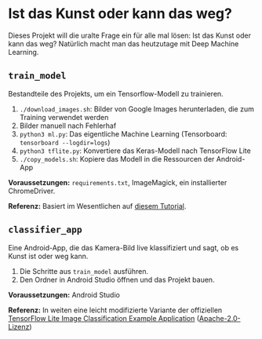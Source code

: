 # Ist das Kunst oder kann das weg?

Dieses Projekt will die uralte Frage ein für alle mal lösen: Ist das Kunst oder kann das weg? Natürlich macht man das heutzutage mit Deep Machine Learning.

## `train_model`

Bestandteile des Projekts, um ein Tensorflow-Modell zu trainieren.

1. `./download_images.sh`: Bilder von Google Images herunterladen, die zum Training verwendet werden
2. Bilder manuell nach Fehlerhaf
3. `python3 ml.py`: Das eigentliche Machine Learning (Tensorboard: `tensorboard --logdir=logs`)
4. `python3 tflite.py`: Konvertiere das Keras-Modell nach TensorFlow Lite
5. `./copy_models.sh`: Kopiere das Modell in die Ressourcen der Android-App

**Voraussetzungen:** `requirements.txt`, ImageMagick, ein installierter ChromeDriver.

**Referenz:** Basiert im Wesentlichen auf [diesem Tutorial](https://towardsdatascience.com/easy-image-classification-with-tensorflow-2-0-f734fee52d13).

## `classifier_app`

Eine Android-App, die das Kamera-Bild live klassifiziert und sagt, ob es Kunst ist oder weg kann.

1. Die Schritte aus `train_model` ausführen.
2. Den Ordner in Android Studio öffnen und das Projekt bauen.

**Voraussetzungen:** Android Studio

**Referenz:** In weiten eine leicht modifizierte Variante der offiziellen [TensorFlow Lite Image Classification Example Application](https://github.com/tensorflow/examples/tree/master/lite/examples/image_classification/android) ([Apache-2.0-Lizenz](https://www.apache.org/licenses/LICENSE-2.0.html))
